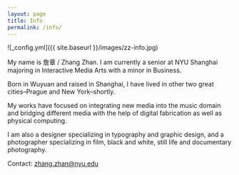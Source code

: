 ```yaml
---
layout: page
title: Info
permalink: /info/
---
```

<div class="br-info"></div>

![_config.yml]({{ site.baseurl }}/images/zz-info.jpg)

My name is 詹章 / Zhang Zhan. I am currently a senior at NYU Shanghai majoring in Interactive Media Arts with a minor in Business.

Born in Wuyuan and raised in Shanghai, I have lived in other two great cities–Prague and New York–shortly.

My works have focused on integrating new media into the music domain and bridging different media with the help of digital fabrication as well as physical computing. 

I am also a designer specializing in typography and graphic design, and a photographer specializing in film, black and white, still life and documentary photography.

Contact:
[zhang.zhan@nyu.edu](mailto:zhang.zhan@nyu.edu)
